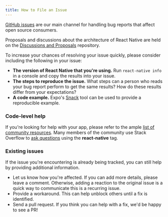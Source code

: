 ```yaml
---
title: How to File an Issue
---
```


[GitHub issues](https://github.com/facebook/react-native/issues) are our main channel for handling bug reports that affect open source consumers.

Proposals and discussions about the architecture of React Native are held on the [Discussions and Proposals](https://github.com/react-native-community/discussions-and-proposals) repository.

To increase your chances of resolving your issue quickly, please consider including the following in your issue:

- **The version of React Native that you're using.** Run `react-native info` in a console and copy the results into your issue.
- **The steps to reproduce the issue.** What steps can a person who reads your bug report perform to get the same results? How do these results differ from your expectations?
- **A code example.** Expo's [Snack](https://snack.expo.io/) tool can be used to provide a reproducible example.

### Code-level help

If you're looking for help with your app, please refer to the ample [list of community resources](/help). Many members of the community use Stack Overflow to [ask questions](https://stackoverflow.com/questions/tagged/react-native?sort=frequent) using the **react-native** tag.

### Existing issues

If the issue you're encountering is already being tracked, you can still help by providing additional information.

- Let us know how you're affected. If you can add more details, please leave a comment. Otherwise, adding a reaction to the original issue is a quick way to communicate this is a recurring issue.
- Provide a workaround. This can help unblock others until a fix is identified.
- Send a pull request. If you think you can help with a fix, we'd be happy to see a PR!
